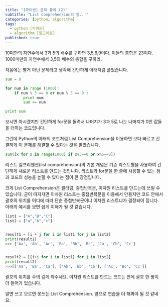 ```yaml
---
title: "[파이썬] 문제 풀이 (2)"
subtitle: "List Comprehension의 힘..!"
categories: [python, algorithm]
tags:
  - python [파이썬]
  - algorithm [알고리즘]
published: true
---
```


10미만의 자연수에서 3과 5의 배수를 구하면 3,5,6,9이다. 이들의 총합은 23이다.
1000미만의 자연수에서 3,5의 배수의 총합을 구하라.

처음에는 별거 아닌 문제라고 생각해 간단하게 아래처럼 풀었습니다.
```python
sum = 0

for num in range (1000):
    if num % 3 == 0 or num % 5 == 0 :
        print num
        sum += num

print sum
```
보시면 아시겠지만 간단하게 for문을 돌려서 나머지가 3과 5로 나눈 나머지가 0인 값들을 더하는 코드입니다.

그런데 Python의 아래의 코드처럼 List Comprehension을 이용하면 보다 빠르고 간결하게 이 문제를 해결할 수 있다는 것을 알았습니다.
```python
sum([x for x in range(1000) if x%3==0 or x%5==0])
```

리스트 컴프리헨션(list comprehension)의 기본 개념은 기존 리스트형을 사용하여 간단하게 새로운 리스트를 만드는 것입니다. 리스트와 for문을 한 줄에 사용할 수 있는 점과 코드의 성능을 높힐 수 있다는 점이 큰 장점입니다.

크게 List Comprehension은 필터링, 중첩반복문, 이차원 리스트를 만드는데 쓰일 수 있습니다. 굳이 따지자면 이차원 리스트는 중첩반복문을 이용해서 만들지만 코드 안에서 괄호의 위치를 어디에 따라 단순 중첩반복문이냐 이차원 리스트냐가 결정되어 집니다. 아래의 예시를 보면 쉽게 이해가 될 것 같습니다.
```python
list1 = ["A","B","C"]
list2 = ["a","b","c"]


result1 = [i + j for i in list1 for j in list2]
print(result1)
>>> ['Aa', 'Ab', 'Ac', 'Ba', 'Bb', 'Bc', 'Ca', 'Cb', 'Cc']


result2 = [[i+j for i in list1] for j in list2]
print(result2)
>>>[['Aa', 'Ba', 'Ca'], ['Ab', 'Bb', 'Cb'], ['Ac', 'Bc', 'Cc']]
```



괄호의 위치를 주의 깊게 봐주세요. 이차원 리스트를 만드는 코드는 안에 괄호 한 쌍이 더 들어가 있습니다.  

알면 쓰고 모르면 못쓰는 List Comprehension. 앞으로 연습을 더 해봐야 될 것 같네요.
